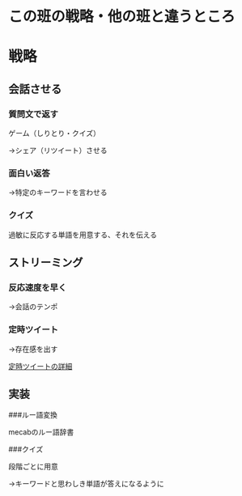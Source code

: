 # この班の戦略・他の班と違うところ

# 戦略

## 会話させる

### 質問文で返す
  ゲーム（しりとり・クイズ）

  →シェア（リツイート）させる

### 面白い返答
  
  →特定のキーワードを言わせる

### クイズ
  
  過敏に反応する単語を用意する、それを伝える

## ストリーミング

### 反応速度を早く

   →会話のテンポ

### 定時ツイート

   →存在感を出す

   [定時ツイートの詳細](/document/monologue.md)

## 実装

###ルー語変換

   mecabのルー語辞書

###クイズ

   段階ごとに用意
   
   →キーワードと思わしき単語が答えになるように

